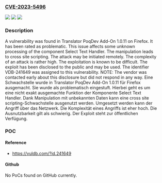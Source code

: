 ### [CVE-2023-5496](https://cve.mitre.org/cgi-bin/cvename.cgi?name=CVE-2023-5496)
![](https://img.shields.io/static/v1?label=Product&message=PoqDev%20Add-On&color=blue)
![](https://img.shields.io/static/v1?label=Version&message=1.0.11%20&color=brightgreen)
![](https://img.shields.io/static/v1?label=Vulnerability&message=CWE-79%20Cross%20Site%20Scripting&color=brightgreen)

### Description

A vulnerability was found in Translator PoqDev Add-On 1.0.11 on Firefox. It has been rated as problematic. This issue affects some unknown processing of the component Select Text Handler. The manipulation leads to cross site scripting. The attack may be initiated remotely. The complexity of an attack is rather high. The exploitation is known to be difficult. The exploit has been disclosed to the public and may be used. The identifier VDB-241649 was assigned to this vulnerability. NOTE: The vendor was contacted early about this disclosure but did not respond in any way.
Eine Schwachstelle wurde in Translator PoqDev Add-On 1.0.11 für Firefox ausgemacht. Sie wurde als problematisch eingestuft. Hierbei geht es um eine nicht exakt ausgemachte Funktion der Komponente Select Text Handler. Dank Manipulation mit unbekannten Daten kann eine cross site scripting-Schwachstelle ausgenutzt werden. Umgesetzt werden kann der Angriff über das Netzwerk. Die Komplexität eines Angriffs ist eher hoch. Die Ausnutzbarkeit gilt als schwierig. Der Exploit steht zur öffentlichen Verfügung.

### POC

#### Reference
- https://vuldb.com/?id.241649

#### Github
No PoCs found on GitHub currently.

